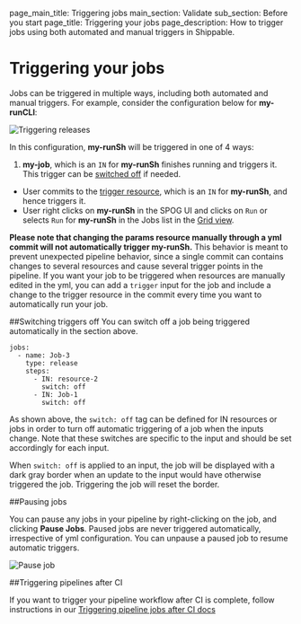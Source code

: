 page_main_title: Triggering jobs
main_section: Validate
sub_section: Before you start
page_title: Triggering your jobs
page_description: How to trigger jobs using both automated and manual triggers in Shippable.

# Triggering your jobs

Jobs can be triggered in multiple ways, including both automated and manual triggers. For example, consider the configuration below for **my-runCLI**:

<img src="/images/validate/trigger-runSh.png" alt="Triggering releases" style="vertical-align: middle;display: block;margin-left: auto;margin-right: auto;"/>

In this configuration, **my-runSh** will be triggered in one of 4 ways:

1. **my-job**, which is an `IN` for **my-runSh** finishes running and triggers it. This trigger can be [switched off](#switchOff) if needed.
- User commits to the [trigger resource](/platform/workflow/resource/trigger/), which is an `IN` for **my-runSh**, and hence triggers it.
- User right clicks on **my-runSh** in the SPOG UI and clicks on `Run` or selects `Run` for **my-runSh** in the Jobs list in the [Grid view](/validate/single-pane-of-glass-spog/#grid-view).

**Please note that changing the params resource manually through a yml commit will not automatically trigger my-runSh.** This behavior is meant to prevent unexpected pipeline behavior, since a single commit can contains changes to several resources and cause several trigger points in the pipeline. If you want your job to be triggered when resources are manually edited in the yml, you can add a `trigger` input for the job and include a change to the trigger resource in the commit every time you want to automatically run your job.

<a name="switchOff"></a>
##Switching triggers off
You can switch off a job being triggered automatically in the section above.

```
jobs:
  - name: Job-3
    type: release
    steps:
      - IN: resource-2
        switch: off
      - IN: Job-1
        switch: off
```

As shown above, the `switch: off` tag can be defined for IN resources or jobs in order to turn off automatic triggering of a job when the inputs change. Note that these switches are specific to the input and should be set accordingly for each input.

When `switch: off` is applied to an input, the job will be displayed with a dark gray border when an update to the input would have otherwise triggered the job. Triggering the job will reset the border.

##Pausing jobs

You can pause any jobs in your pipeline by right-clicking on the job, and clicking **Pause Jobs**. Paused jobs are never triggered automatically, irrespective of yml configuration. You can unpause a paused job to resume automatic triggers.

<img src="/images/pipelines/pause-job.png" alt="Pause job" style="vertical-align: middle;display: block;margin-left: auto;margin-right: auto;"/>

<a name="trigger-pipes"></a>
##Triggering pipelines after CI

If you want to trigger your pipeline workflow after CI is complete, follow instructions in our [Triggering pipeline jobs after CI docs](/ci/trigger-pipeline-jobs/)
